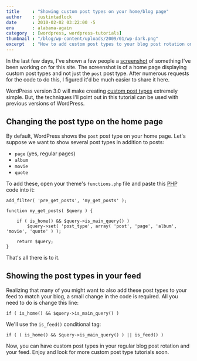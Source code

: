 ```yaml
---
title     : "Showing custom post types on your home/blog page"
author    : justintadlock
date      : 2010-02-02 03:22:00 -5
era       : alabama-again
category  : [wordpress, wordpress-tutorials]
thumbnail : "/blog/wp-content/uploads/2009/01/wp-dark.png"
excerpt   : "How to add custom post types to your blog post rotation on your WordPress home (blog/posts) page."
---
```


In the last few days, I've shown a few people a <a href="http://justintadlock.com/blog/wp-content/uploads/2010/02/justin-tadlock-future.png" title="Justin Tadlock future home page">screenshot</a> of something I've been working on for this site.  The screenshot is of a home page displaying custom post types and not just the <code>post</code> post type.  After numerous requests for the code to do this, I figured it'd be much easier to share it here.

WordPress version 3.0 will make creating <a href="http://core.trac.wordpress.org/ticket/9674" title="WordPress Trac: Better support for custom post types">custom post types</a> extremely simple.  But, the techniques I'll point out in this tutorial can be used with previous versions of WordPress.

<h2>Changing the post type on the home page</h2>

By default, WordPress shows the <code>post</code> post type on your home page.  Let's suppose we want to show several post types in addition to posts:

<ul>
	<li><code>page</code> (yes, regular pages)</li>
	<li><code>album</code></li>
	<li><code>movie</code></li>
	<li><code>quote</code></li>
</ul>

To add these, open your theme's <code>functions.php</code> file and paste this <acronym title="Hypertext Preprocessor">PHP</acronym> code into it:

<pre><code>add_filter( 'pre_get_posts', 'my_get_posts' );

function my_get_posts( $query ) {

	if ( is_home() && $query->is_main_query() )
		$query->set( 'post_type', array( 'post', 'page', 'album', 'movie', 'quote' ) );

	return $query;
}</code></pre>

That's all there is to it.

<h2>Showing the post types in your feed</h2>

Realizing that many of you might want to also add these post types to your feed to match your blog, a small change in the code is required.  All you need to do is change this line:

<pre><code>if ( is_home() && $query->is_main_query() )</code></pre>

We'll use the <code>is_feed()</code> conditional tag:

<pre><code>if ( ( is_home() && $query->is_main_query() ) || is_feed() )</code></pre>

Now, you can have custom post types in your regular blog post rotation and your feed.  Enjoy and look for more custom post type tutorials soon.
